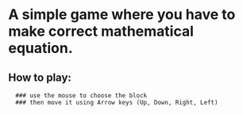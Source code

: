 # A simple game where you have to make correct mathematical equation.
   ## How to play:
      ### use the mouse to choose the block
      ### then move it using Arrow keys (Up, Down, Right, Left)
